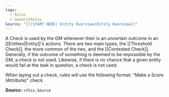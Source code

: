 ```yaml
---
tags:
  - Rules
  - GeneralRules
Source: "[[(START HERE) Entity Overview|Entity Overview]]"
---
```

A Check is used by the GM whenever their is an uncertain outcome in an [[Entities|Entity]]'s actions. There are two main types, the [[Threshold Check]], the more common of the two, and the [[Contested Check]]. Generally, if the outcome of something is deemed to be impossible by the GM, a check is not used. Likewise, if there is no chance that a given entity would fail at the task in question, a check is not used.

When laying out a check, rules will use the following format: "Make a Score (Attribute)" check. 

***Source:*** `=this.Source`